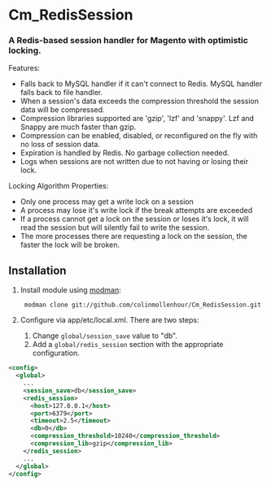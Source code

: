 # Cm_RedisSession #

### A Redis-based session handler for Magento with optimistic locking. ###

Features:
 - Falls back to MySQL handler if it can't connect to Redis. MySQL handler falls back to file handler.
 - When a session's data exceeds the compression threshold the session data will be compressed.
 - Compression libraries supported are 'gzip', 'lzf' and 'snappy'. Lzf and Snappy are much faster than gzip.
 - Compression can be enabled, disabled, or reconfigured on the fly with no loss of session data.
 - Expiration is handled by Redis. No garbage collection needed.
 - Logs when sessions are not written due to not having or losing their lock.

 Locking Algorithm Properties:
 - Only one process may get a write lock on a session
 - A process may lose it's write lock if the break attempts are exceeded
 - If a process cannot get a lock on the session or loses it's lock, it will
   read the session but will silently fail to write the session.
 - The more processes there are requesting a lock on the session, the faster the lock will be broken.

## Installation ##

1. Install module using [modman](https://github.com/colinmollenhour/modman):

        modman clone git://github.com/colinmollenhour/Cm_RedisSession.git

2. Configure via app/etc/local.xml. There are two steps:

    1. Change `global/session_save` value to "db".
    2. Add a `global/redis_session` section with the appropriate configuration.

```xml
<config>
  <global>
    ...
    <session_save>db</session_save>
    <redis_session>
      <host>127.0.0.1</host>
      <port>6379</port>
      <timeout>2.5</timeout>
      <db>0</db>
      <compression_threshold>10240</compression_threshold>
      <compression_lib>gzip</compression_lib>
    </redis_session>
    ...
  </global>
</config>
```